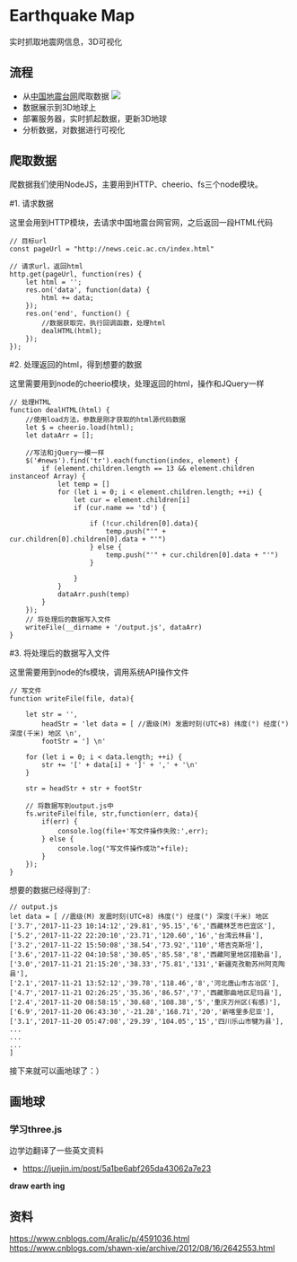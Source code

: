 # Earthquake Map

实时抓取地震网信息，3D可视化

## 流程

* 从[中国地震台网](http://news.ceic.ac.cn/index.html)爬取数据
![](https://raw.githubusercontent.com/goldEli/earthquakeMap/master/img/news.ceic.ac.cn.png)
* 数据展示到3D地球上
* 部署服务器，实时抓起数据，更新3D地球
* 分析数据，对数据进行可视化

## 爬取数据    

爬数据我们使用NodeJS，主要用到HTTP、cheerio、fs三个node模块。


#1. 请求数据

这里会用到HTTP模块，去请求中国地震台网官网，之后返回一段HTML代码

```
// 目标url
const pageUrl = "http://news.ceic.ac.cn/index.html"

// 请求url，返回html
http.get(pageUrl, function(res) {
    let html = '';
    res.on('data', function(data) {
        html += data;
    });
    res.on('end', function() {
        //数据获取完，执行回调函数，处理html
        dealHTML(html);
    });
});
```

#2. 处理返回的html，得到想要的数据

这里需要用到node的cheerio模块，处理返回的html，操作和JQuery一样

```
// 处理HTML
function dealHTML(html) {
    //使用load方法，参数是刚才获取的html源代码数据
    let $ = cheerio.load(html);
    let dataArr = [];
    
    //写法和jQuery一模一样
    $('#news').find('tr').each(function(index, element) {
        if (element.children.length == 13 && element.children instanceof Array) {
            let temp = []
            for (let i = 0; i < element.children.length; ++i) {
                let cur = element.children[i]
                if (cur.name == 'td') {

                    if (!cur.children[0].data){
                        temp.push("'" + cur.children[0].children[0].data + "'")
                    } else {
                        temp.push("'" + cur.children[0].data + "'")
                    }
                    
                }
            }
            dataArr.push(temp)
        }
    });
    // 将处理后的数据写入文件
    writeFile(__dirname + '/output.js', dataArr)
}
```

#3. 将处理后的数据写入文件

这里需要用到node的fs模块，调用系统API操作文件

```
// 写文件
function writeFile(file, data){  

    let str = '',
        headStr = 'let data = [ //震级(M) 发震时刻(UTC+8) 纬度(°) 经度(°) 深度(千米) 地区 \n',
        footStr = '] \n'

    for (let i = 0; i < data.length; ++i) {
        str += '[' + data[i] + ']' + ',' + '\n'
    }  

    str = headStr + str + footStr

    // 将数据写到output.js中
    fs.writeFile(file, str,function(err, data){
        if(err) {
            console.log(file+'写文件操作失败:',err);
        } else {
            console.log("写文件操作成功"+file);
        }    
    });
}
```

想要的数据已经得到了:

```
// output.js
let data = [ //震级(M) 发震时刻(UTC+8) 纬度(°) 经度(°) 深度(千米) 地区 
['3.7','2017-11-23 10:14:12','29.81','95.15','6','西藏林芝市巴宜区'],
['5.2','2017-11-22 22:20:10','23.71','120.60','16','台湾云林县'],
['3.2','2017-11-22 15:50:08','38.54','73.92','110','塔吉克斯坦'],
['3.6','2017-11-22 04:10:58','30.05','85.58','8','西藏阿里地区措勤县'],
['3.0','2017-11-21 21:15:20','38.33','75.81','131','新疆克孜勒苏州阿克陶县'],
['2.1','2017-11-21 13:52:12','39.78','118.46','8','河北唐山市古冶区'],
['4.7','2017-11-21 02:26:25','35.36','86.57','7','西藏那曲地区尼玛县'],
['2.4','2017-11-20 08:58:15','30.68','108.38','5','重庆万州区(有感)'],
['6.9','2017-11-20 06:43:30','-21.28','168.71','20','新喀里多尼亚'],
['3.1','2017-11-20 05:47:08','29.39','104.05','15','四川乐山市犍为县'],
...
...
...
] 

```

接下来就可以画地球了：）

## 画地球

### 学习three.js

边学边翻译了一些英文资料

* https://juejin.im/post/5a1be6abf265da43062a7e23

**draw earth ing**

## 资料
https://www.cnblogs.com/Aralic/p/4591036.html
https://www.cnblogs.com/shawn-xie/archive/2012/08/16/2642553.html
